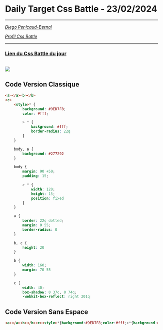 # Daily Target Css Battle - 23/02/2024

<hr>

[<em>Diego Penicaud-Bernal</em>](https://github.com/Diego-PB)

[<em>Profil Css Battle</em>](https://cssbattle.dev/player/diegopb)

<hr>

### [Lien du Css Battle du jour](https://cssbattle.dev/play/drodpFnqUqZyAycYQmgU)

<br>
<img src="https://firebasestorage.googleapis.com/v0/b/cssbattleapp.appspot.com/o/user%2Fummd3POvEDfFyeFvVdOMG3OOrwE2%2Ftargets%2Ftarget_Z90D6KR@2x.png?alt=media">

## Code Version Classique

```html
<a></a><b></b>
<c>
    <style>* {
        background: #9ED7F8;
        color: #fff;

        > * {
            background: #fff;
            border-radius: 22q
        }
    }

    body, a {
        background: #277292
    }

    body {
        margin: 90 +50;
        padding: 15;

        > * {
            width: 120;
            height: 15;
            position: fixed
        }
    }

    a {
        border: 22q dotted;
        margin: 0 55;
        border-radius: 0
    }

    b, c {
        height: 20
    }

    b {
        width: 160;
        margin: 70 55
    }

    c {
        width: 40;
        box-shadow: 0 37q, 0 74q;
        -webkit-box-reflect: right 201q
```

## Code Version Sans Espace

```html
<a></a><b></b><c><style>*{background:#9ED7F8;color:#fff;>*{background:#fff;border-radius:22q}}body,a{background:#277292}body{margin:90+50;padding:15;>*{width:120;height:15;position:fixed}}a{border:22q dotted;margin:0 55;border-radius:0}b,c{height:20}b{width:160;margin:70 55}c{width:40;box-shadow:0 37q, 0 74q;-webkit-box-reflect:right 201q
```
